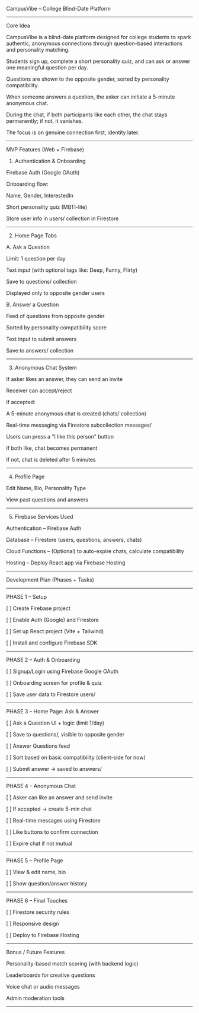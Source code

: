 CampusVibe – College Blind-Date Platform


---

Core Idea

CampusVibe is a blind-date platform designed for college students to spark authentic, anonymous connections through question-based interactions and personality matching.

Students sign up, complete a short personality quiz, and can ask or answer one meaningful question per day.

Questions are shown to the opposite gender, sorted by personality compatibility.

When someone answers a question, the asker can initiate a 5-minute anonymous chat.

During the chat, if both participants like each other, the chat stays permanently; if not, it vanishes.

The focus is on genuine connection first, identity later.



---

MVP Features (Web + Firebase)

1. Authentication & Onboarding

Firebase Auth (Google OAuth)

Onboarding flow:

Name, Gender, InterestedIn

Short personality quiz (MBTI-lite)


Store user info in users/ collection in Firestore



---

2. Home Page Tabs

A. Ask a Question

Limit: 1 question per day

Text input (with optional tags like: Deep, Funny, Flirty)

Save to questions/ collection

Displayed only to opposite gender users


B. Answer a Question

Feed of questions from opposite gender

Sorted by personality compatibility score

Text input to submit answers

Save to answers/ collection



---

3. Anonymous Chat System

If asker likes an answer, they can send an invite

Receiver can accept/reject

If accepted:

A 5-minute anonymous chat is created (chats/ collection)

Real-time messaging via Firestore subcollection messages/


Users can press a "I like this person" button

If both like, chat becomes permanent

If not, chat is deleted after 5 minutes




---

4. Profile Page

Edit Name, Bio, Personality Type

View past questions and answers



---

5. Firebase Services Used

Authentication – Firebase Auth

Database – Firestore (users, questions, answers, chats)

Cloud Functions – (Optional) to auto-expire chats, calculate compatibility

Hosting – Deploy React app via Firebase Hosting



---

Development Plan (Phases + Tasks)


---

PHASE 1 – Setup

[ ] Create Firebase project

[ ] Enable Auth (Google) and Firestore

[ ] Set up React project (Vite + Tailwind)

[ ] Install and configure Firebase SDK



---

PHASE 2 – Auth & Onboarding

[ ] Signup/Login using Firebase Google OAuth

[ ] Onboarding screen for profile & quiz

[ ] Save user data to Firestore users/



---

PHASE 3 – Home Page: Ask & Answer

[ ] Ask a Question UI + logic (limit 1/day)

[ ] Save to questions/, visible to opposite gender

[ ] Answer Questions feed

[ ] Sort based on basic compatibility (client-side for now)

[ ] Submit answer → saved to answers/



---

PHASE 4 – Anonymous Chat

[ ] Asker can like an answer and send invite

[ ] If accepted → create 5-min chat

[ ] Real-time messages using Firestore

[ ] Like buttons to confirm connection

[ ] Expire chat if not mutual



---

PHASE 5 – Profile Page

[ ] View & edit name, bio

[ ] Show question/answer history



---

PHASE 6 – Final Touches

[ ] Firestore security rules

[ ] Responsive design

[ ] Deploy to Firebase Hosting



---

Bonus / Future Features

Personality-based match scoring (with backend logic)

Leaderboards for creative questions

Voice chat or audio messages

Admin moderation tools



---
